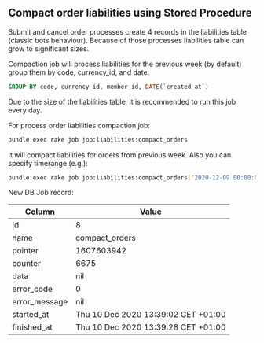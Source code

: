 ## Compact order liabilities using Stored Procedure

Submit and cancel order processes create 4 records in the liabilities table (classic bots behaviour).
Because of those processes liabilities table can grow to significant sizes.

Compaction job will process liabilities for the previous week (by default) group them by code, currency_id, and date:

```sql
GROUP BY code, currency_id, member_id, DATE(`created_at`)
```

Due to the size of the liabilities table, it is recommended to run this job every day.

For process order liabilities compaction job:

```bash
bundle exec rake job job:liabilities:compact_orders
```

It will compact liabilities for orders from previous week. Also you can specify timerange (e.g.):

```bash
bundle exec rake job job:liabilities:compact_orders['2020-12-09 00:00:00','2020-12-10 00:00:00']
```

New DB Job record:

| Column | Value |
|--------|-------|
| id | 8 |
| name | compact_orders |
| pointer | 1607603942 |
| counter | 6675 |
| data | nil |
| error_code | 0 |
| error_message | nil |
| started_at | Thu 10 Dec 2020 13:39:02 CET +01:00 |
| finished_at | Thu 10 Dec 2020 13:39:28 CET +01:00 |
